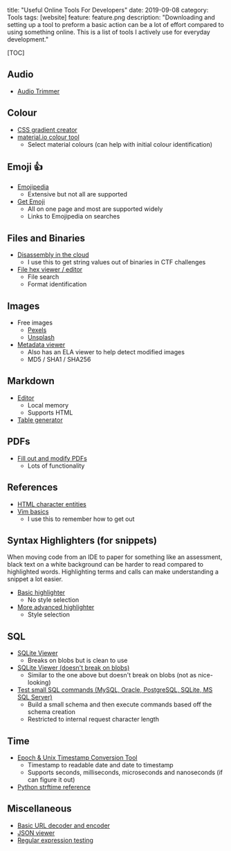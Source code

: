 title: "Useful Online Tools For Developers"
date: 2019-09-08
category: Tools
tags: [website]
feature: feature.png
description: "Downloading and setting up a tool to preform a basic action can be a lot of effort compared to using something online. This is a list of tools I actively use for everyday development."

[TOC]

## Audio

- [Audio Trimmer](https://mp3cut.net/)

## Colour

- [CSS gradient creator](https://mycolor.space/gradient)
- [material.io colour tool](https://material.io/resources/color/)
    - Select material colours (can help with initial colour identification)

## Emoji 👍

- [Emojipedia](https://emojipedia.org/)
    - Extensive but not all are supported
- [Get Emoji](https://getemoji.com/)
    - All on one page and most are supported widely
    - Links to Emojipedia on searches 

## Files and Binaries

- [Disassembly in the cloud](https://onlinedisassembler.com/static/home/index.html)
    - I use this to get string values out of binaries in CTF challenges
- [File hex viewer / editor](https://hexed.it/)
    - File search
    - Format identification

## Images

- Free images
    - [Pexels](https://www.pexels.com/)
    - [Unsplash](https://unsplash.com/)
- [Metadata viewer](http://fotoforensics.com/)
    - Also has an ELA viewer to help detect modified images
    - MD5 / SHA1 / SHA256
    
## Markdown

- [Editor](https://stackedit.io/app#)
    - Local memory
    - Supports HTML
- [Table generator](https://www.tablesgenerator.com/markdown_tables)

## PDFs

- [Fill out and modify PDFs](https://www.pdfescape.com/)
    - Lots of functionality

## References

- [HTML character entities](https://dev.w3.org/html5/html-author/charref)
- [Vim basics](https://github.com/yuanqing/vim-basics/blob/master/README.md)
    - I use this to remember how to get out

## Syntax Highlighters (for snippets)
When moving code from an IDE to paper for something like an assessment, black text on a white background can be harder to read compared to highlighted words. Highlighting terms and calls can make understanding a snippet a lot easier.

- [Basic highlighter](https://highlight.hohli.com/index.php)
    - No style selection
- [More advanced highlighter](https://pinetools.com/syntax-highlighter)
    - Style selection

## SQL

- [SQLite Viewer](http://inloop.github.io/sqlite-viewer/)
    - Breaks on blobs but is clean to use
- [SQLite Viewer (doesn't break on blobs)](http://sqliteviewer.flowsoft7.com/)
    - Similar to the one above but doesn't break on blobs (not as nice-looking)
- [Test small SQL commands (MySQL, Oracle, PostgreSQL, SQLite, MS SQL Server)](http://www.sqlfiddle.com)
    - Build a small schema and then execute commands based off the schema creation
    - Restricted to internal request character length 

## Time

- [Epoch & Unix Timestamp Conversion Tool](https://www.epochconverter.com/)
    - Timestamp to readable date and date to timestamp
    - Supports seconds, milliseconds, microseconds and nanoseconds (if can figure it out)
- [Python strftime reference](http://strftime.org/)

## Miscellaneous

- [Basic URL decoder and encoder](https://meyerweb.com/eric/tools/dencoder/)
- [JSON viewer](http://jsonviewer.stack.hu/)
- [Regular expression testing](https://regex101.com/)
